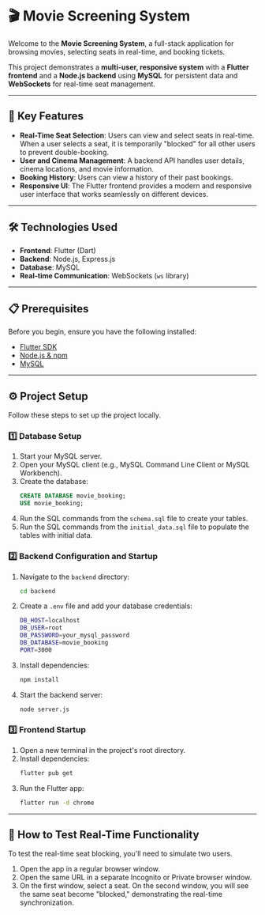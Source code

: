 # 🎬 Movie Screening System

Welcome to the **Movie Screening System**, a full-stack application for browsing movies, selecting seats in real-time, and booking tickets.

This project demonstrates a **multi-user, responsive system** with a **Flutter frontend** and a **Node.js backend** using **MySQL** for persistent data and **WebSockets** for real-time seat management.

---

## 🚀 Key Features

-   **Real-Time Seat Selection**: Users can view and select seats in real-time. When a user selects a seat, it is temporarily "blocked" for all other users to prevent double-booking.
-   **User and Cinema Management**: A backend API handles user details, cinema locations, and movie information.
-   **Booking History**: Users can view a history of their past bookings.
-   **Responsive UI**: The Flutter frontend provides a modern and responsive user interface that works seamlessly on different devices.

---

## 🛠️ Technologies Used

-   **Frontend**: Flutter (Dart)
-   **Backend**: Node.js, Express.js
-   **Database**: MySQL
-   **Real-time Communication**: WebSockets (`ws` library)

---

## 📋 Prerequisites

Before you begin, ensure you have the following installed:

-   [Flutter SDK](https://flutter.dev/docs/get-started/install)
-   [Node.js & npm](https://nodejs.org/)
-   [MySQL](https://dev.mysql.com/downloads/)

---

## ⚙️ Project Setup

Follow these steps to set up the project locally.

### 1️⃣ Database Setup

1.  Start your MySQL server.
2.  Open your MySQL client (e.g., MySQL Command Line Client or MySQL Workbench).
3.  Create the database:
    ```sql
    CREATE DATABASE movie_booking;
    USE movie_booking;
    ```
4.  Run the SQL commands from the `schema.sql` file to create your tables.
5.  Run the SQL commands from the `initial_data.sql` file to populate the tables with initial data.

### 2️⃣ Backend Configuration and Startup

1.  Navigate to the `backend` directory:
    ```bash
    cd backend
    ```
2.  Create a `.env` file and add your database credentials:
    ```bash
    DB_HOST=localhost
    DB_USER=root
    DB_PASSWORD=your_mysql_password
    DB_DATABASE=movie_booking
    PORT=3000
    ```
3.  Install dependencies:
    ```bash
    npm install
    ```
4.  Start the backend server:
    ```bash
    node server.js
    ```

### 3️⃣ Frontend Startup

1.  Open a new terminal in the project's root directory.
2.  Install dependencies:
    ```bash
    flutter pub get
    ```
3.  Run the Flutter app:
    ```bash
    flutter run -d chrome
    ```

---

## 🧪 How to Test Real-Time Functionality

To test the real-time seat blocking, you'll need to simulate two users.

1.  Open the app in a regular browser window.
2.  Open the same URL in a separate Incognito or Private browser window.
3.  On the first window, select a seat. On the second window, you will see the same seat become "blocked," demonstrating the real-time synchronization.
